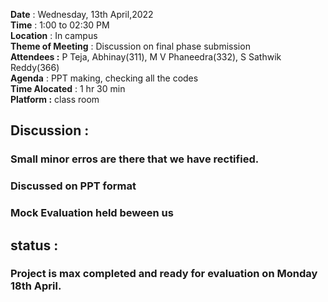 **Date** : Wednesday, 13th April,2022 <br>
**Time** : 1:00 to 02:30 PM <br>
**Location** : In campus <br>
**Theme of Meeting** : Discussion on final phase submission <br>
**Attendees :**
P Teja, Abhinay(311), M V Phaneedra(332), S Sathwik Reddy(366) <br>
**Agenda** : PPT making, checking all the codes <br>
**Time Alocated** : 1 hr 30 min <br>
**Platform :** class room <br>
## **Discussion :** <br>
### Small minor erros are there that we have rectified. <br>
### Discussed on PPT format <br>
### Mock Evaluation held beween us <br>
## **status** : <br>
### Project is max completed and ready for evaluation on Monday 18th April.
